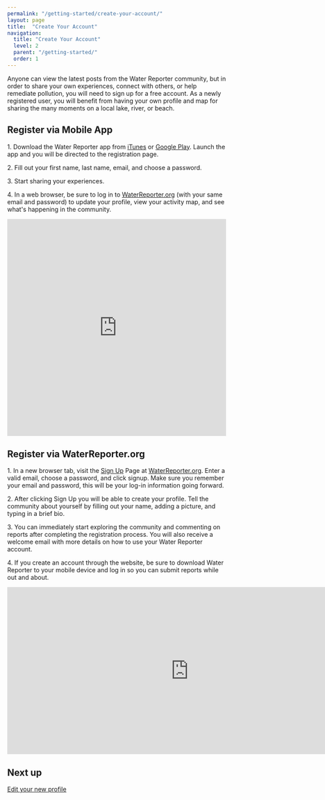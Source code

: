 ```yaml
---
permalink: "/getting-started/create-your-account/"
layout: page
title:  "Create Your Account"
navigation:
  title: "Create Your Account"
  level: 2
  parent: "/getting-started/"
  order: 1
---
```


<p>
  Anyone can view the latest posts from the Water Reporter community, but in order to share your own experiences, connect with others, or help remediate pollution, you will need to sign up for a free account.  As a newly registered user, you will benefit from having your own profile and map for sharing the many moments on a local lake, river, or beach.  
</p>


<h2 class="text-center">
  Register via Mobile App
</h2>

<p>
1. Download the Water Reporter app from <a href="https://itunes.apple.com/us/app/the-water-reporter/id668005311?mt=8" target="_blank">iTunes</a> or <a href="https://play.google.com/store/apps/details?id=com.viableindustries.waterreporter" target="_blank">Google Play</a>.  Launch the app and you will be directed to the registration page.
</p>

<p>
2. Fill out your first name, last name, email, and choose a password.
</p>

<p>
3. Start sharing your experiences.
</p>

<p>
4. In a web browser, be sure to log in to <a href="https://waterreporter.org" target="_blank">WaterReporter.org</a> (with your same email and password) to update your profile, view your activity map, and see what's happening in the community.
</p>

<p class="text-center">
<iframe src="https://player.vimeo.com/video/138976137?loop=1&title=0&byline=0&portrait=0" width="100%" height="500" frameborder="0" webkitallowfullscreen mozallowfullscreen allowfullscreen></iframe>
</p>

<h2 class="text-center">
  Register via WaterReporter.org
</h2>

<p>
1. In a new browser tab, visit the <a href="https://waterreporter.org/user/register" target="_blank">Sign Up</a> Page at <a href="https://waterreporter.org" target="_blank">WaterReporter.org</a>. Enter a valid email, choose a password, and click signup.  Make sure you remember your email and password, this will be your log-in information going forward.
</p>

<p>
2. After clicking Sign Up you will be able to create your profile.  Tell the community about yourself by filling out your name, adding a picture, and typing in a brief bio.  
</p>

<p>
3. You can immediately start exploring the community and commenting on reports after completing the registration process. You will also receive a welcome email with more details on how to use your Water Reporter account. 

<p>
4. If you create an account through the website, be sure to download Water Reporter to your mobile device and log in so you can submit reports while out and about.
</p>

<p class="text-center">
<iframe src="https://player.vimeo.com/video/138978394?title=0&byline=0&portrait=0" width="833" height="385" frameborder="0" webkitallowfullscreen mozallowfullscreen allowfullscreen></iframe>
</p>

<h2 class="text-center">
  Next up
</h2>

<p class="text-center">
<a href="/getting-started/edit-your-profile/">Edit your new profile</a>
</p>
<!--   <ol>
    <li>Download the Water Reporter from iTunes or Google Play</li>
    <li>Add your <strong>first</strong> name and <strong>last name</strong></li>
    <li>Fill in your <strong>email</strong> and <strong>choose a password</strong></li>
</ol>
</p> -->

